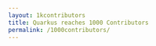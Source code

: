 ```yaml
---
layout: 1kcontributors
title: Quarkus reaches 1000 Contributors
permalink: /1000contributors/
---
```

